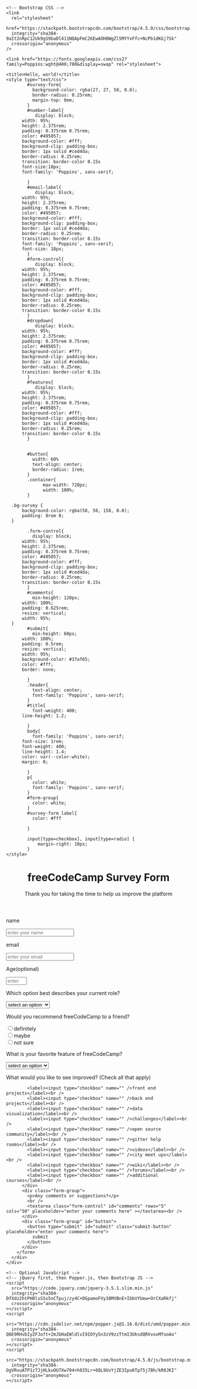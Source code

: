 <!DOCTYPE html>
<html lang="en">
  <head>
    <!-- Required meta tags -->
    <meta charset="utf-8" />
    <meta name="viewport" content="width=device-width, initial-scale=1, shrink-to-fit=no" />

    <!-- Bootstrap CSS -->
    <link
      rel="stylesheet"
      href="https://stackpath.bootstrapcdn.com/bootstrap/4.5.0/css/bootstrap.min.css"
      integrity="sha384-9aIt2nRpC12Uk9gS9baDl411NQApFmC26EwAOH8WgZl5MYYxFfc+NcPb1dKGj7Sk"
      crossorigin="anonymous"
    />

    <link href="https://fonts.googleapis.com/css2?family=Poppins:wght@400;700&display=swap" rel="stylesheet">

    <title>Hello, world!</title>
    <style type="text/css">
            #survey-form{
              background-color: rgba(27, 27, 50, 0.8);
              border-radius: 0.25rem;
              margin-top: 0em;
            }
            #number-label{
               display: block;
          width: 95%;
          height: 2.375rem;
          padding: 0.375rem 0.75rem;
          color: #495057;
          background-color: #fff;
          background-clip: padding-box;
          border: 1px solid #ced4da;
          border-radius: 0.25rem;
          transition: border-color 0.15s
          font-size:18px;
          font-family: 'Poppins', sans-serif;

            }
            #email-label{
               display: block;
          width: 95%;
          height: 2.375rem;
          padding: 0.375rem 0.75rem;
          color: #495057;
          background-color: #fff;
          background-clip: padding-box;
          border: 1px solid #ced4da;
          border-radius: 0.25rem;
          transition: border-color 0.15s
          font-family: 'Poppins', sans-serif;
          font-size: 18px;
            }
            #form-control{
               display: block;
          width: 95%;
          height: 2.375rem;
          padding: 0.375rem 0.75rem;
          color: #495057;
          background-color: #fff;
          background-clip: padding-box;
          border: 1px solid #ced4da;
          border-radius: 0.25rem;
          transition: border-color 0.15s
            }
            #dropdown{
               display: block;
          width: 95%;
          height: 2.375rem;
          padding: 0.375rem 0.75rem;
          color: #495057;
          background-color: #fff;
          background-clip: padding-box;
          border: 1px solid #ced4da;
          border-radius: 0.25rem;
          transition: border-color 0.15s
            }
            #features{
               display: block;
          width: 95%;
          height: 2.375rem;
          padding: 0.375rem 0.75rem;
          color: #495057;
          background-color: #fff;
          background-clip: padding-box;
          border: 1px solid #ced4da;
          border-radius: 0.25rem;
          transition: border-color 0.15s
            }


            #button{
              width: 60%
              text-align: center;
              border-radius: 1rem;
            }
            .container{
                  max-width: 720px;
                  width: 100%;
            }

      .bg-survey {
          background-color: rgba(58, 58, 158, 0.8);
          padding: 8rem 0;
      }

            .form-control{
              display: block;
          width: 95%;
          height: 2.375rem;
          padding: 0.375rem 0.75rem;
          color: #495057;
          background-color: #fff;
          background-clip: padding-box;
          border: 1px solid #ced4da;
          border-radius: 0.25rem;
          transition: border-color 0.15s
            }
            #comments{
              min-height: 120px;
          width: 100%;
          padding: 0.625rem;
          resize: vertical;
          width: 95%;
      }
            #submit{
              min-height: 60px;
          width: 100%;
          padding: 0.5rem;
          resize: vertical;
          width: 95%;
          background-color: #37af65;
          color: #fff;
          border: none;

            }
            .header{
              text-align: center;
              font-family: 'Poppins', sans-serif;
            }
            #title{
              font-weight: 400;
          line-height: 1.2;

            }
            body{
              font-family: 'Poppins', sans-serif;
          font-size: 1rem;
          font-weight: 400;
          line-height: 1.4;
          color: var(--color-white);
          margin: 0;

            }
            p{
              color: white;
              font-family: 'Poppins', sans-serif;
            }
            #form-group{
              color: white;
            }
            #survey-form label{
              color: #fff

            }

            input[type=checkbox], input[type=radio] {
                margin-right: 10px;
            }
    </style>
  </head>
  <body>
    <div class="bg-survey">
      <div class="container">
        <header class="header">
          <h1 id="title" class="text-center">freeCodeCamp Survey Form</h1>
          <p id="description" class="description text-center">
            Thank you for taking the time to help us improve the platform
          </p>
        </header>
        <form id="survey-form" action=""class="p-5" method="post">
          <div class="form-group">
            <p>name</p>
            <input type="text" placeholder="enter your name" class="form-control" />
          </div>
          <div class="form-group">
            <p>email</p>
            <input type="email" name="email" placeholder="enter your email" id="email-label" />
          </div>
          <div class="form-group">
            <p>Age(optional)</p>
            <input
              type="number"
              name="Age"
              placeholder="enter your Age"
              id="number-label"
              min="15"
              max="50"
            />
          </div>
          <div class="form-group">
            <p>Which option best describes your current role?</p>
            <select id="dropdown">
              <option value="1">select an option</option>
              <option value="2">student</option>
              <option value="3">full time job</option>
              <option value="4">full time learner</option>
              <option value="5">prefer not to say</option>
              <option value="6">other </option>
            </select>
          </div>
          <div class="form-group">
            <p>Would you recommend freeCodeCamp to a friend?</p>
            <label> <input type="radio" name="definitely" />definitely</label><br />
            <label> <input type="radio" name="maybe" />maybe</label><br />
            <label> <input type="radio" name="not sure" />not sure</label><br />
          </div>
          <div class="form-group">
            <p>What is your favorite feature of freeCodeCamp?</p>
            <select id="features">
              <option value="select">select an option</option>
              <option value="challenges">challenges</option>
              <option value="projects">projects</option>
              <option value="community">community</option>
              <option value="open source">open source</option>
            </select>
          </div>
          <div class="form-group">
            <p>What would you like to see improved? (Check all that apply)</p>

            <label><input type="checkbox" name="" />front end projects</label><br />
            <label><input type="checkbox" name="" />back end projects</label><br />
            <label><input type="checkbox" name="" />data visualization</label><br />
            <label><input type="checkbox" name="" />challenges</label><br />
            <label><input type="checkbox" name="" />open source community</label><br />
            <label><input type="checkbox" name="" />gitter help rooms</label><br />
            <label><input type="checkbox" name="" />videos</label><br />
            <label><input type="checkbox" name="" />city meet ups</label><br />
            <label><input type="checkbox" name="" />wiki</label><br />
            <label><input type="checkbox" name="" />forums</label><br />
            <label><input type="checkbox" name="" />additional courses</label><br />
          </div>
          <div class="form-group">
            <p>Any comments or suggestions?</p>
            <br />
            <textarea class="form-control" id="comments" rows="5" cols="50" placeholder="enter your comments here" ></textarea><br />
          </div>
          <div class="form-group" id="button">
            <button type="submit" id="submit" class="submit-button" placeholder="enter your comments here">
              submit
            </button>
          </div>
        </form>
      </div>
    </div>

    <!-- Optional JavaScript -->
    <!-- jQuery first, then Popper.js, then Bootstrap JS -->
    <script
      src="https://code.jquery.com/jquery-3.5.1.slim.min.js"
      integrity="sha384-DfXdz2htPH0lsSSs5nCTpuj/zy4C+OGpamoFVy38MVBnE+IbbVYUew+OrCXaRkfj"
      crossorigin="anonymous"
    ></script>
    <script
      src="https://cdn.jsdelivr.net/npm/popper.js@1.16.0/dist/umd/popper.min.js"
      integrity="sha384-Q6E9RHvbIyZFJoft+2mJbHaEWldlvI9IOYy5n3zV9zzTtmI3UksdQRVvoxMfooAo"
      crossorigin="anonymous"
    ></script>
    <script
      src="https://stackpath.bootstrapcdn.com/bootstrap/4.5.0/js/bootstrap.min.js"
      integrity="sha384-OgVRvuATP1z7JjHLkuOU7Xw704+h835Lr+6QL9UvYjZE3Ipu6Tp75j7Bh/kR0JKI"
      crossorigin="anonymous"
    ></script>
  </body>
</html>
